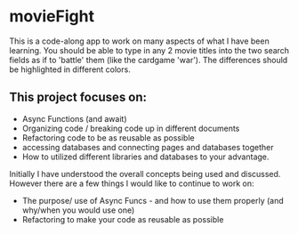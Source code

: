 # movieFight

This is a code-along app to work on many aspects of what I have been learning. You should be able to type in any 2 movie titles into the two search fields as if to 'battle' them (like the cardgame 'war'). The differences should be highlighted in different colors.

## This project focuses on:

* Async Functions (and await)
* Organizing code / breaking code up in different documents
* Refactoring code to be as reusable as possible
* accessing databases and connecting pages and databases together
* How to utilized different libraries and databases to your advantage.

Initially I have understood the overall concepts being used and discussed. However there are a few things I would like to continue to work on:

* The purpose/ use of Async Funcs - and how to use them properly (and why/when you would use one)
* Refactoring to make your code as reusable as possible


